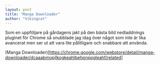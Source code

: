 ```yaml
---
layout: post
title: "Manga Downloader"
author: "Vikingcat"
---
```


Som en uppföljare på gårdagens jakt på den bästa bild nedladdnings pluginet för Chrome så snubblade jag idag över något som inte är lika avancerat men ser ut att vara lite pålitligare och snabbare att använda.

(Manga Downloader)[https://chrome.google.com/webstore/detail/manga-downloader/dcaaabmopjlkogkeahlbehpnppgleahf/related]